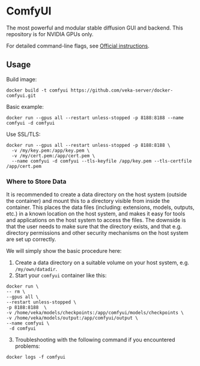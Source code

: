 # ComfyUI
The most powerful and modular stable diffusion GUI and backend. This repository is for NVIDIA GPUs only.

For detailed command-line flags, see [Official instructions](https://github.com/comfyanonymous/ComfyUI).

## Usage

Build image:
```
docker build -t comfyui https://github.com/veka-server/docker-comfyui.git
```

Basic example:
```
docker run --gpus all --restart unless-stopped -p 8188:8188 --name comfyui -d comfyui
```

Use SSL/TLS:
```
docker run --gpus all --restart unless-stopped -p 8188:8188 \
  -v /my/key.pem:/app/key.pem \
  -v /my/cert.pem:/app/cert.pem \
  --name comfyui -d comfyui --tls-keyfile /app/key.pem --tls-certfile /app/cert.pem
```

### Where to Store Data

It is recommended to create a data directory on the host system (outside the container) and mount this to a directory visible from inside the container. This places the data files (including: extensions, models, outputs, etc.) in a known location on the host system, and makes it easy for tools and applications on the host system to access the files. The downside is that the user needs to make sure that the directory exists, and that e.g. directory permissions and other security mechanisms on the host system are set up correctly. 

We will simply show the basic procedure here:
1. Create a data directory on a suitable volume on your host system, e.g. `/my/own/datadir`.
2. Start your `comfyui` container like this:
```
docker run \
-- rm \
--gpus all \
--restart unless-stopped \
-p 8188:8188  \
-v /home/veka/models/checkpoints:/app/comfyui/models/checkpoints \
-v /home/veka/models/output:/app/comfyui/output \
--name comfyui \
 -d comfyui
```
3. Troubleshooting with the following command if you encountered problems:
```
docker logs -f comfyui
```
